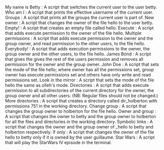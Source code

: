 My name is Betty : A script that switches the current user to the user betty.
Who am I : A script that prints the effective username of the current user.
Groups : A script that prints all the groups the current user is part of.
New owner : A script that changes the owner of the file hello to the user betty.
Empty! : A script that creates an empty file called hello.
Execute : A script that adds execute permission to the owner of the file hello.
Multiple permissions : A script that adds execute permission to the owner and the group owner, and read permission to the other users, to the file hello.
Everybody! : A script that adds execution permissions to the owner, the group owner and the other users, to the file hello.
James Bond : A script that gives the gives the rest of the users permission and removes all permission for the owner and the group owner.
John Doe : A script that sets the mode of the file hello; where owner has all the permissions set, group owner has execute permissions set and others have only write and read permissions set.
Look in the mirror : A script that sets the mode of the file hello the same as olleh's mode.
Directories : A script that adds execute permission to all subdirectories of the current directory for the owner, the group owner and all other users. (NB: Regular files should not be changed.)
More directories : A script that creates a directory called dir_holberton with permissions 751 in the working directory.
Change group : A script that changes the group owner to holberton for the file hello.
Owner and group : A script that changes the owner to betty and the group owner to holberton for all the files and directories in the working directory.
Symbolic links : A script that changes the owner and the group owner of \_hello to betty and holberton respectively.
If only : A script that changes the owner of the file hello to betty only if it is owned by the user guillaume.
Star Wars : A script that will play the StarWars IV episode in the terminal.
